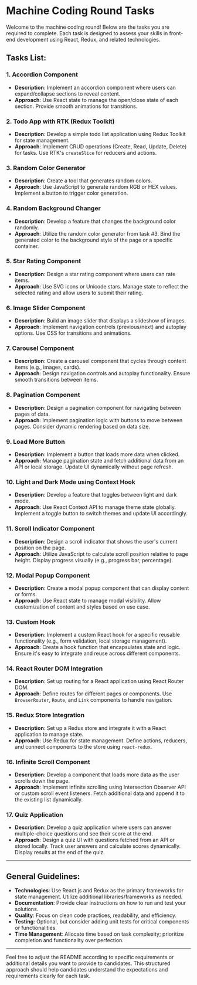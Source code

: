 
# Machine Coding Round Tasks

Welcome to the machine coding round! Below are the tasks you are required to complete. Each task is designed to assess your skills in front-end development using React, Redux, and related technologies.

## Tasks List:

### 1. Accordion Component
- **Description**: Implement an accordion component where users can expand/collapse sections to reveal content.
- **Approach**: Use React state to manage the open/close state of each section. Provide smooth animations for transitions.

### 2. Todo App with RTK (Redux Toolkit)
- **Description**: Develop a simple todo list application using Redux Toolkit for state management.
- **Approach**: Implement CRUD operations (Create, Read, Update, Delete) for tasks. Use RTK's `createSlice` for reducers and actions.

### 3. Random Color Generator
- **Description**: Create a tool that generates random colors.
- **Approach**: Use JavaScript to generate random RGB or HEX values. Implement a button to trigger color generation.

### 4. Random Background Changer
- **Description**: Develop a feature that changes the background color randomly.
- **Approach**: Utilize the random color generator from task #3. Bind the generated color to the background style of the page or a specific container.

### 5. Star Rating Component
- **Description**: Design a star rating component where users can rate items.
- **Approach**: Use SVG icons or Unicode stars. Manage state to reflect the selected rating and allow users to submit their rating.

### 6. Image Slider Component
- **Description**: Build an image slider that displays a slideshow of images.
- **Approach**: Implement navigation controls (previous/next) and autoplay options. Use CSS for transitions and animations.

### 7. Carousel Component
- **Description**: Create a carousel component that cycles through content items (e.g., images, cards).
- **Approach**: Design navigation controls and autoplay functionality. Ensure smooth transitions between items.

### 8. Pagination Component
- **Description**: Design a pagination component for navigating between pages of data.
- **Approach**: Implement pagination logic with buttons to move between pages. Consider dynamic rendering based on data size.

### 9. Load More Button
- **Description**: Implement a button that loads more data when clicked.
- **Approach**: Manage pagination state and fetch additional data from an API or local storage. Update UI dynamically without page refresh.

### 10. Light and Dark Mode using Context Hook
- **Description**: Develop a feature that toggles between light and dark mode.
- **Approach**: Use React Context API to manage theme state globally. Implement a toggle button to switch themes and update UI accordingly.

### 11. Scroll Indicator Component
- **Description**: Design a scroll indicator that shows the user's current position on the page.
- **Approach**: Utilize JavaScript to calculate scroll position relative to page height. Display progress visually (e.g., progress bar, percentage).

### 12. Modal Popup Component
- **Description**: Create a modal popup component that can display content or forms.
- **Approach**: Use React state to manage modal visibility. Allow customization of content and styles based on use case.

### 13. Custom Hook
- **Description**: Implement a custom React hook for a specific reusable functionality (e.g., form validation, local storage management).
- **Approach**: Create a hook function that encapsulates state and logic. Ensure it's easy to integrate and reuse across different components.

### 14. React Router DOM Integration
- **Description**: Set up routing for a React application using React Router DOM.
- **Approach**: Define routes for different pages or components. Use `BrowserRouter`, `Route`, and `Link` components to handle navigation.

### 15. Redux Store Integration
- **Description**: Set up a Redux store and integrate it with a React application to manage state.
- **Approach**: Use Redux for state management. Define actions, reducers, and connect components to the store using `react-redux`.

### 16. Infinite Scroll Component
- **Description**: Develop a component that loads more data as the user scrolls down the page.
- **Approach**: Implement infinite scrolling using Intersection Observer API or custom scroll event listeners. Fetch additional data and append it to the existing list dynamically.

### 17. Quiz Application
- **Description**: Develop a quiz application where users can answer multiple-choice questions and see their score at the end.
- **Approach**: Design a quiz UI with questions fetched from an API or stored locally. Track user answers and calculate scores dynamically. Display results at the end of the quiz.

---

## General Guidelines:
- **Technologies**: Use React.js and Redux as the primary frameworks for state management. Utilize additional libraries/frameworks as needed.
- **Documentation**: Provide clear instructions on how to run and test your solutions.
- **Quality**: Focus on clean code practices, readability, and efficiency.
- **Testing**: Optional, but consider adding unit tests for critical components or functionalities.
- **Time Management**: Allocate time based on task complexity; prioritize completion and functionality over perfection.

---

Feel free to adjust the README according to specific requirements or additional details you want to provide to candidates. This structured approach should help candidates understand the expectations and requirements clearly for each task.

